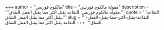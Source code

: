 +++
author = "مالكوم فوربس"
title = "مقولة مالكوم فوربس"
description = '''مقولة مالكوم فوربس: التقاعد يقتل أكثر مما يقتل العمل الشاق.'''
quote = '''التقاعد يقتل أكثر مما يقتل العمل الشاق.'''
slug = '''التقاعد-يقتل-أكثر-مما-يقتل-العمل-الشاق'''
+++
التقاعد يقتل أكثر مما يقتل العمل الشاق.
